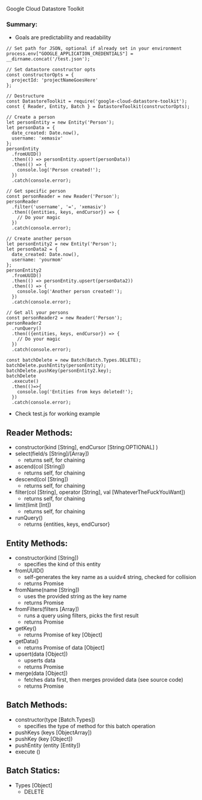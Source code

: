 Google Cloud Datastore Toolkit

### Summary:
* Goals are predictability and readability

```
// Set path for JSON, optional if already set in your environment
process.env["GOOGLE_APPLICATION_CREDENTIALS"] = __dirname.concat('/test.json');

// Set datastore constructor opts
const constructorOpts = {
  projectId: 'projectNameGoesHere'
};

// Destructure
const DatastoreToolkit = require('google-cloud-datastore-toolkit');
const { Reader, Entity, Batch } = DatastoreToolkit(constructorOpts);
```

```
// Create a person
let personEntity = new Entity('Person');
let personData = {
  date_created: Date.now(),
  username: 'xemasiv'
};
personEntity
  .fromUUID()
  .then(() => personEntity.upsert(personData))
  .then(() => {
    console.log('Person created!');
  })
  .catch(console.error);

// Get specific person
const personReader = new Reader('Person');
personReader
  .filter('username', '=', 'xemasiv')
  .then(({entities, keys, endCursor}) => {
    // Do your magic
  })
  .catch(console.error);

// Create another person
let personEntity2 = new Entity('Person');
let personData2 = {
  date_created: Date.now(),
  username: 'yourmom'
};
personEntity2
  .fromUUID()
  .then(() => personEntity.upsert(personData2))
  .then(() => {
    console.log('Another person created!');
  })
  .catch(console.error);

// Get all your persons
const personReader2 = new Reader('Person');
personReader2
  .runQuery()
  .then(({entities, keys, endCursor}) => {
    // Do your magic
  })
  .catch(console.error);

const batchDelete = new Batch(Batch.Types.DELETE);
batchDelete.pushEntity(personEntity);
batchDelete.pushKey(personEntity2.key);
batchDelete
  .execute()
  .then(()=>{
    console.log('Entities from keys deleted!');
  })
  .catch(console.error);
```

* Check test.js for working example


## Reader Methods:

* constructor(kind [String], endCursor [String:OPTIONAL] )
* select(field/s [String]/[Array])
  * returns self, for chaining
* ascend(col [String])
  * returns self, for chaining
* descend(col [String])
  * returns self, for chaining
* filter(col [String], operator [String], val [WhateverTheFuckYouWant])
  * returns self, for chaining
* limit(limit [Int])
  * returns self, for chaining
* runQuery()
  * returns {entities, keys, endCursor}


## Entity Methods:

* constructor(kind [String])
  * specifies the kind of this entity
* fromUUID()
  * self-generates the key name as a uuidv4 string, checked for collision
  * returns Promise
* fromName(name [String])
  * uses the provided string as the key name
  * returns Promise
* fromFilters(filters [Array])
  * runs a query using filters, picks the first result
  * returns Promise
* getKey()
  * returns Promise of key [Object]
* getData()
  * returns Promise of data [Object]
* upsert(data [Object])
  * upserts data
  * returns Promise
* merge(data [Object])
  * fetches data first, then merges provided data (see source code)
  * returns Promise


## Batch Methods:

* constructor(type [Batch.Types])
  * specifies the type of method for this batch operation
* pushKeys (keys [ObjectArray])
* pushKey (key [Object])
* pushEntity (entity [Entity])
* execute ()


## Batch Statics:

* Types [Object]
  * DELETE
